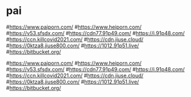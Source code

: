 # pai

#https://www.paiporn.com/
#https://www.heiporn.com/
#https://v53.sfsdx.com/
#https://cdn77.91p49.com/
#https://i.91p48.com/
#https://ccn.killcovid2021.com/
#https://cdn.jiuse.cloud/
#https://0ktza8.jiuse800.com/
#https://1012.91p51.live/
#https://bitbucket.org/

<p dir="auto">#<a href="https://www.paiporn.com/" rel="nofollow">https://www.paiporn.com/</a>
#<a href="https://www.heiporn.com/" rel="nofollow">https://www.heiporn.com/</a>
#<a href="https://v53.sfsdx.com/" rel="nofollow">https://v53.sfsdx.com/</a>
#<a href="https://cdn77.91p49.com/" rel="nofollow">https://cdn77.91p49.com/</a>
#<a href="https://i.91p48.com/" rel="nofollow">https://i.91p48.com/</a>
#<a href="https://ccn.killcovid2021.com/" rel="nofollow">https://ccn.killcovid2021.com/</a>
#<a href="https://cdn.jiuse.cloud/" rel="nofollow">https://cdn.jiuse.cloud/</a>
#<a href="https://0ktza8.jiuse800.com/" rel="nofollow">https://0ktza8.jiuse800.com/</a>
#<a href="https://1012.91p51.live/" rel="nofollow">https://1012.91p51.live/</a>
#<a href="https://bitbucket.org/" rel="nofollow">https://bitbucket.org/</a></p>
